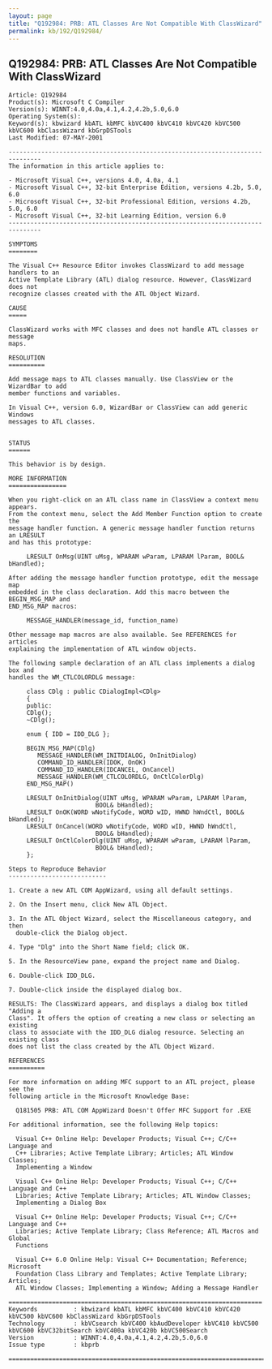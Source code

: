 ```yaml
---
layout: page
title: "Q192984: PRB: ATL Classes Are Not Compatible With ClassWizard"
permalink: kb/192/Q192984/
---
```


## Q192984: PRB: ATL Classes Are Not Compatible With ClassWizard

	Article: Q192984
	Product(s): Microsoft C Compiler
	Version(s): WINNT:4.0,4.0a,4.1,4.2,4.2b,5.0,6.0
	Operating System(s): 
	Keyword(s): kbwizard kbATL kbMFC kbVC400 kbVC410 kbVC420 kbVC500 kbVC600 kbClassWizard kbGrpDSTools
	Last Modified: 07-MAY-2001
	
	-------------------------------------------------------------------------------
	The information in this article applies to:
	
	- Microsoft Visual C++, versions 4.0, 4.0a, 4.1 
	- Microsoft Visual C++, 32-bit Enterprise Edition, versions 4.2b, 5.0, 6.0 
	- Microsoft Visual C++, 32-bit Professional Edition, versions 4.2b, 5.0, 6.0 
	- Microsoft Visual C++, 32-bit Learning Edition, version 6.0 
	-------------------------------------------------------------------------------
	
	SYMPTOMS
	========
	
	The Visual C++ Resource Editor invokes ClassWizard to add message handlers to an
	Active Template Library (ATL) dialog resource. However, ClassWizard does not
	recognize classes created with the ATL Object Wizard.
	
	CAUSE
	=====
	
	ClassWizard works with MFC classes and does not handle ATL classes or message
	maps.
	
	RESOLUTION
	==========
	
	Add message maps to ATL classes manually. Use ClassView or the WizardBar to add
	member functions and variables.
	
	In Visual C++, version 6.0, WizardBar or ClassView can add generic Windows
	messages to ATL classes.
	
	
	STATUS
	======
	
	This behavior is by design.
	
	MORE INFORMATION
	================
	
	When you right-click on an ATL class name in ClassView a context menu appears.
	From the context menu, select the Add Member Function option to create the
	message handler function. A generic message handler function returns an LRESULT
	and has this prototype:
	
	     LRESULT OnMsg(UINT uMsg, WPARAM wParam, LPARAM lParam, BOOL& bHandled);
	
	After adding the message handler function prototype, edit the message map
	embedded in the class declaration. Add this macro between the BEGIN_MSG_MAP and
	END_MSG_MAP macros:
	
	     MESSAGE_HANDLER(message_id, function_name)
	
	Other message map macros are also available. See REFERENCES for articles
	explaining the implementation of ATL window objects.
	
	The following sample declaration of an ATL class implements a dialog box and
	handles the WM_CTLCOLORDLG message:
	
	     class CDlg : public CDialogImpl<CDlg>
	     {
	     public:
	     CDlg();
	     ~CDlg();
	
	     enum { IDD = IDD_DLG };
	
	     BEGIN_MSG_MAP(CDlg)
	        MESSAGE_HANDLER(WM_INITDIALOG, OnInitDialog)
	        COMMAND_ID_HANDLER(IDOK, OnOK)
	        COMMAND_ID_HANDLER(IDCANCEL, OnCancel)
	        MESSAGE_HANDLER(WM_CTLCOLORDLG, OnCtlColorDlg)
	     END_MSG_MAP()
	
	     LRESULT OnInitDialog(UINT uMsg, WPARAM wParam, LPARAM lParam,
	                        BOOL& bHandled);
	     LRESULT OnOK(WORD wNotifyCode, WORD wID, HWND hWndCtl, BOOL& bHandled);
	     LRESULT OnCancel(WORD wNotifyCode, WORD wID, HWND hWndCtl,
	                        BOOL& bHandled);
	     LRESULT OnCtlColorDlg(UINT uMsg, WPARAM wParam, LPARAM lParam,
	                        BOOL& bHandled);
	     };
	
	Steps to Reproduce Behavior
	---------------------------
	
	1. Create a new ATL COM AppWizard, using all default settings.
	
	2. On the Insert menu, click New ATL Object.
	
	3. In the ATL Object Wizard, select the Miscellaneous category, and then
	  double-click the Dialog object.
	
	4. Type "Dlg" into the Short Name field; click OK.
	
	5. In the ResourceView pane, expand the project name and Dialog.
	
	6. Double-click IDD_DLG.
	
	7. Double-click inside the displayed dialog box.
	
	RESULTS: The ClassWizard appears, and displays a dialog box titled "Adding a
	Class". It offers the option of creating a new class or selecting an existing
	class to associate with the IDD_DLG dialog resource. Selecting an existing class
	does not list the class created by the ATL Object Wizard.
	
	REFERENCES
	==========
	
	For more information on adding MFC support to an ATL project, please see the
	following article in the Microsoft Knowledge Base:
	
	  Q181505 PRB: ATL COM AppWizard Doesn't Offer MFC Support for .EXE
	
	For additional information, see the following Help topics:
	
	  Visual C++ Online Help: Developer Products; Visual C++; C/C++ Language and
	  C++ Libraries; Active Template Library; Articles; ATL Window Classes;
	  Implementing a Window
	
	  Visual C++ Online Help: Developer Products; Visual C++; C/C++ Language and C++
	  Libraries; Active Template Library; Articles; ATL Window Classes;
	  Implementing a Dialog Box
	
	  Visual C++ Online Help: Developer Products; Visual C++; C/C++ Language and C++
	  Libraries; Active Template Library; Class Reference; ATL Macros and Global
	  Functions
	
	  Visual C++ 6.0 Online Help: Visual C++ Documentation; Reference; Microsoft
	  Foundation Class Library and Templates; Active Template Library; Articles;
	  ATL Window Classes; Implementing a Window; Adding a Message Handler
	
	======================================================================
	Keywords          : kbwizard kbATL kbMFC kbVC400 kbVC410 kbVC420 kbVC500 kbVC600 kbClassWizard kbGrpDSTools 
	Technology        : kbVCsearch kbVC400 kbAudDeveloper kbVC410 kbVC500 kbVC600 kbVC32bitSearch kbVC400a kbVC420b kbVC500Search
	Version           : WINNT:4.0,4.0a,4.1,4.2,4.2b,5.0,6.0
	Issue type        : kbprb
	
	=============================================================================
	
